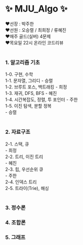 # ✨ MJU_Algo ✨

❤️선장 : 박주한 <br>
❤️선원 : 오승렬 / 최희정 / 류혜진 <br>
❤️매주 골드(실버) 4문제 <br>
❤️목요일 22시 온라인 코드리뷰 <br><br>

### 1. 알고리즘 기초
1-0. 구현, 수학<br>
1-1. 문자열, 그리디 - 승렬<br>
1-2. 브루트 포스, 백트래킹 - 희정<br>
1-3. 재귀, DFS, BFS - 혜진<br>
1-4. 시간복잡도, 정렬, 투 포인터 - 주한<br>
1-5. 이진 탐색, 분할 정복<br> - 승렬<br><br>

### 2. 자료구조
2-1. 스택, 큐<br> - 희정<br>
2-2. 트리, 이진 트리<br> - 혜진<br>
2-3. 힙, 우선순위 큐<br> - 주한<br>
2-4. 인덱스 트리<br>
2-5. 트라이(Trie), 해싱<br><br>

### 3. 정수론

### 4. 조합론

### 5. 그래프
